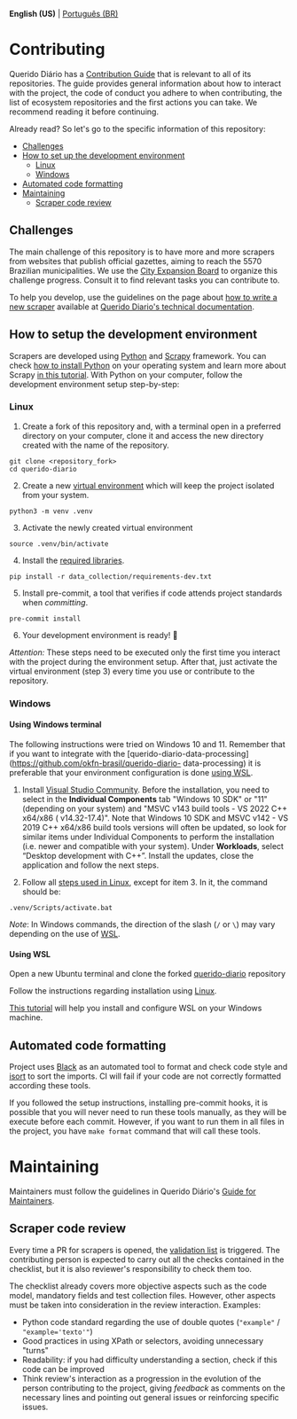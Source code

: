 **English (US)** | [Português (BR)](/docs/CONTRIBUTING.md)

# Contributing
Querido Diário has a [Contribution Guide](https://docs.queridodiario.ok.org.br/en/latest/contributing/contribution-guide.html#contributing) that is relevant to all of its repositories. The guide provides general information about how to interact with the project, the code of conduct you adhere to when contributing, the list of ecosystem repositories and the first actions you can take. We recommend reading it before continuing.

Already read? So let's go to the specific information of this repository:
- [Challenges](#challenges)
- [How to set up the development environment](#how-to-setup-the-development-environment)
    - [Linux](#linux)
    - [Windows](#windows)
- [Automated code formatting](#automated-code-formatting)
- [Maintaining](#maintaining)
    - [Scraper code review](#scraper-code-review)

## Challenges
The main challenge of this repository is to have more and more scrapers from websites that publish official gazettes, aiming to reach the 5570 Brazilian municipalities. We use the [City Expansion Board](https://github.com/orgs/okfn-brasil/projects/12/views/13) to organize this challenge progress. Consult it to find relevant tasks you can contribute to.

To help you develop, use the guidelines on the page about [how to write a new scraper](https://docs.queridodiario.ok.org.br/en/latest/writing-a-new-spider.html) available at [Querido Diario's technical documentation](https://docs.queridodiario.ok.org.br/en/latest/).

## How to setup the development environment
Scrapers are developed using [Python](https://docs.python.org/3/) and [Scrapy](https://scrapy.org) framework. You can check [how to install Python](https://www.python.org/downloads/) on your operating system and learn more about Scrapy [in this tutorial](https://docs.scrapy.org/en/latest/intro/tutorial.html). With Python on your computer, follow the development environment setup step-by-step:

### Linux
1. Create a fork of this repository and, with a terminal open in a preferred directory on your computer, clone it and access the new directory created with the name of the repository.
``` console
git clone <repository_fork>
cd querido-diario
```
2. Create a new [virtual environment](https://docs.python.org/3/library/venv.html) which will keep the project isolated from your system.
``` console
python3 -m venv .venv
```
3. Activate the newly created virtual environment
``` console
source .venv/bin/activate
```
4. Install the [required libraries](querido-diario/data_collection/requirements-dev.txt).
``` console
pip install -r data_collection/requirements-dev.txt
```
5. Install pre-commit, a tool that verifies if code attends project standards when _committing_.
``` console
pre-commit install
```
6. Your development environment is ready! :tada:

_Attention:_ These steps need to be executed only the first time you interact with the project during the environment setup. After that, just activate the virtual environment (step 3) every time you use or contribute to the repository.

### Windows
#### Using Windows terminal
The following instructions were tried on Windows 10 and 11. Remember that if you want to integrate with the [querido-diario-data-processing](https://github.com/okfn-brasil/querido-diario- data-processing) it is preferable that your environment configuration is done [using WSL](CONTRIBUTING.md#using-wsl).

1. Install [Visual Studio Community](https://visualstudio.microsoft.com/pt-br/downloads/). Before the installation, you need to select in the **Individual Components** tab "Windows 10 SDK" or "11" (depending on your system) and "MSVC v143 build tools - VS 2022 C++ x64/x86 ( v14.32-17.4)". Note that Windows 10 SDK and MSVC v142 - VS 2019 C++ x64/x86 build tools versions will often be updated, so look for similar items under Individual Components to perform the installation (i.e. newer and compatible with your system). Under **Workloads**, select “Desktop development with C++”. Install the updates, close the application and follow the next steps.

2. Follow all [steps used in Linux](#linux), except for item 3. In it, the command should be:
```console
.venv/Scripts/activate.bat
```
_Note_: In Windows commands, the direction of the slash (`/` or `\`) may vary depending on the use of [WSL](https://learn.microsoft.com/en-us/windows/wsl/about).

#### Using WSL

Open a new Ubuntu terminal and clone the forked [querido-diario](https://github.com/okfn-brasil/querido-diario) repository 

Follow the instructions regarding installation using [Linux](CONTRIBUTING.md#em-linux).

[This tutorial](https://github.com/Luisa-Coelho/qd-data-processing/blob/readme_update/wsl_windows.md) will help you install and configure WSL on your Windows machine.

## Automated code formatting
Project uses [Black](https://github.com/psf/black) as an automated tool to format and check code style and [isort](https://github.com/pycqa/isort) to sort the imports. CI will fail if your code are not correctly formatted according these tools.

If you followed the setup instructions, installing pre-commit hooks, it is possible that you will never need to run these tools manually, as they will be execute before each commit. However, if you want to run them in all files in the project, you have `make format` command that will call these tools.

# Maintaining
Maintainers must follow the guidelines in Querido Diário's [Guide for Maintainers](https://docs.queridodiario.ok.org.br/en/latest/contributing/contribution-guide.html#maintaining).

## Scraper code review

Every time a PR for scrapers is opened, the [validation list](https://github.com/okfn-brasil/querido-diario/blob/main/.github/pull_request_template.md) is triggered. The contributing person is expected to carry out all the checks contained in the checklist, but it is also reviewer's responsibility to check them too.

The checklist already covers more objective aspects such as the code model, mandatory fields and test collection files. However, other aspects must be taken into consideration in the review interaction. Examples:

- Python code standard regarding the use of double quotes (`"example"` / `"example='texto'"`)
- Good practices in using XPath or selectors, avoiding unnecessary "turns"
- Readability: if you had difficulty understanding a section, check if this code can be improved
- Think review's interaction as a progression in the evolution of the person contributing to the project, giving *feedback* as comments on the necessary lines and pointing out general issues or reinforcing specific issues.
